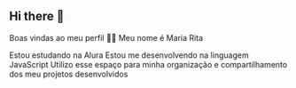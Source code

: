 ## Hi there 👋

Boas vindas ao meu perfil 💙💙
Meu nome é Maria Rita

Estou estudando na Alura
Estou me desenvolvendo na linguagem JavaScript
Utilizo esse espaço para minha organização e compartilhamento dos meu projetos desenvolvidos
